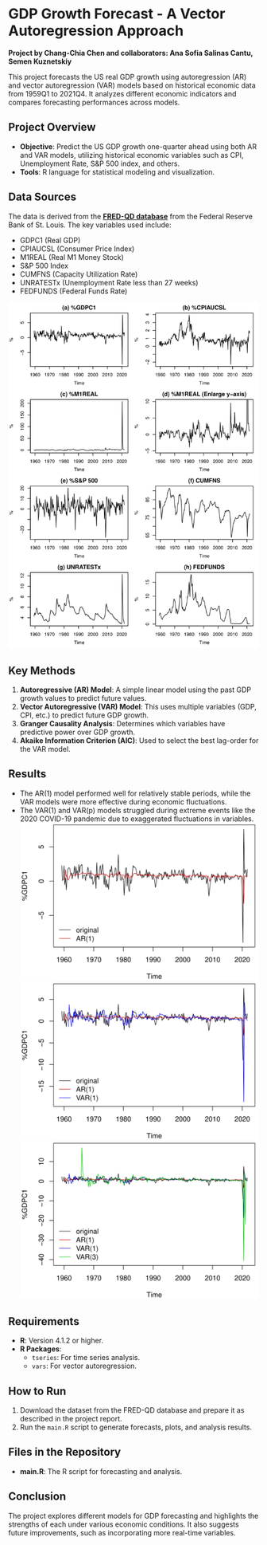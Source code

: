 # GDP Growth Forecast - A Vector Autoregression Approach

**Project by Chang-Chia Chen and collaborators: Ana Sofia Salinas Cantu, Semen Kuznetskiy**

This project forecasts the US real GDP growth using autoregression (AR) and vector autoregression (VAR) models based on historical economic data from 1959Q1 to 2021Q4. It analyzes different economic indicators and compares forecasting performances across models.

## Project Overview
- **Objective**: Predict the US GDP growth one-quarter ahead using both AR and VAR models, utilizing historical economic variables such as CPI, Unemployment Rate, S&P 500 index, and others.
- **Tools**: R language for statistical modeling and visualization.

## Data Sources
The data is derived from the [**FRED-QD database**](https://research.stlouisfed.org/econ/mccracken/fred-databases/) from the Federal Reserve Bank of St. Louis. The key variables used include:
- GDPC1 (Real GDP)
- CPIAUCSL (Consumer Price Index)
- M1REAL (Real M1 Money Stock)
- S&P 500 Index
- CUMFNS (Capacity Utilization Rate)
- UNRATESTx (Unemployment Rate less than 27 weeks)
- FEDFUNDS (Federal Funds Rate)

![descriptive analysis](1.png)

## Key Methods
1. **Autoregressive (AR) Model**: A simple linear model using the past GDP growth values to predict future values.
2. **Vector Autoregressive (VAR) Model**: This uses multiple variables (GDP, CPI, etc.) to predict future GDP growth.
3. **Granger Causality Analysis**: Determines which variables have predictive power over GDP growth.
4. **Akaike Information Criterion (AIC)**: Used to select the best lag-order for the VAR model.

## Results
- The AR(1) model performed well for relatively stable periods, while the VAR models were more effective during economic fluctuations.
- The VAR(1) and VAR(p) models struggled during extreme events like the 2020 COVID-19 pandemic due to exaggerated fluctuations in variables.
  ![AR(1) results](2.png)
  ![VAR(1) results](3.png)
  ![VAR(3) results](4.png)


## Requirements
- **R**: Version 4.1.2 or higher.
- **R Packages**:
  - `tseries`: For time series analysis.
  - `vars`: For vector autoregression.

## How to Run
1. Download the dataset from the FRED-QD database and prepare it as described in the project report.
2. Run the `main.R` script to generate forecasts, plots, and analysis results.

## Files in the Repository
- **main.R**: The R script for forecasting and analysis.
  
## Conclusion
The project explores different models for GDP forecasting and highlights the strengths of each under various economic conditions. It also suggests future improvements, such as incorporating more real-time variables.

